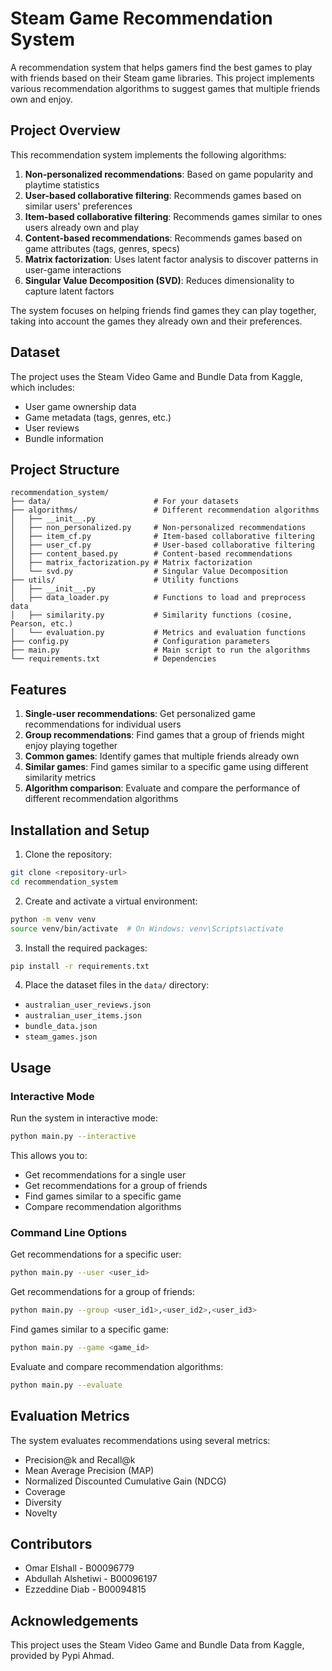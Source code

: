 # Steam Game Recommendation System

A recommendation system that helps gamers find the best games to play with friends based on their Steam game libraries. This project implements various recommendation algorithms to suggest games that multiple friends own and enjoy.

## Project Overview

This recommendation system implements the following algorithms:

1. **Non-personalized recommendations**: Based on game popularity and playtime statistics
2. **User-based collaborative filtering**: Recommends games based on similar users' preferences
3. **Item-based collaborative filtering**: Recommends games similar to ones users already own and play
4. **Content-based recommendations**: Recommends games based on game attributes (tags, genres, specs)
5. **Matrix factorization**: Uses latent factor analysis to discover patterns in user-game interactions
6. **Singular Value Decomposition (SVD)**: Reduces dimensionality to capture latent factors

The system focuses on helping friends find games they can play together, taking into account the games they already own and their preferences.

## Dataset

The project uses the Steam Video Game and Bundle Data from Kaggle, which includes:

- User game ownership data
- Game metadata (tags, genres, etc.)
- User reviews
- Bundle information

## Project Structure

```
recommendation_system/
├── data/                       # For your datasets
├── algorithms/                 # Different recommendation algorithms
│   ├── __init__.py
│   ├── non_personalized.py     # Non-personalized recommendations
│   ├── item_cf.py              # Item-based collaborative filtering
│   ├── user_cf.py              # User-based collaborative filtering
│   ├── content_based.py        # Content-based recommendations
│   ├── matrix_factorization.py # Matrix factorization
│   └── svd.py                  # Singular Value Decomposition
├── utils/                      # Utility functions
│   ├── __init__.py
│   ├── data_loader.py          # Functions to load and preprocess data
│   ├── similarity.py           # Similarity functions (cosine, Pearson, etc.)
│   └── evaluation.py           # Metrics and evaluation functions
├── config.py                   # Configuration parameters
├── main.py                     # Main script to run the algorithms
└── requirements.txt            # Dependencies
```

## Features

1. **Single-user recommendations**: Get personalized game recommendations for individual users
2. **Group recommendations**: Find games that a group of friends might enjoy playing together
3. **Common games**: Identify games that multiple friends already own
4. **Similar games**: Find games similar to a specific game using different similarity metrics
5. **Algorithm comparison**: Evaluate and compare the performance of different recommendation algorithms

## Installation and Setup

1. Clone the repository:

```bash
git clone <repository-url>
cd recommendation_system
```

2. Create and activate a virtual environment:

```bash
python -m venv venv
source venv/bin/activate  # On Windows: venv\Scripts\activate
```

3. Install the required packages:

```bash
pip install -r requirements.txt
```

4. Place the dataset files in the `data/` directory:

- `australian_user_reviews.json`
- `australian_user_items.json`
- `bundle_data.json`
- `steam_games.json`

## Usage

### Interactive Mode

Run the system in interactive mode:

```bash
python main.py --interactive
```

This allows you to:

- Get recommendations for a single user
- Get recommendations for a group of friends
- Find games similar to a specific game
- Compare recommendation algorithms

### Command Line Options

Get recommendations for a specific user:

```bash
python main.py --user <user_id>
```

Get recommendations for a group of friends:

```bash
python main.py --group <user_id1>,<user_id2>,<user_id3>
```

Find games similar to a specific game:

```bash
python main.py --game <game_id>
```

Evaluate and compare recommendation algorithms:

```bash
python main.py --evaluate
```

## Evaluation Metrics

The system evaluates recommendations using several metrics:

- Precision@k and Recall@k
- Mean Average Precision (MAP)
- Normalized Discounted Cumulative Gain (NDCG)
- Coverage
- Diversity
- Novelty

## Contributors

- Omar Elshall - B00096779
- Abdullah Alshetiwi - B00096197
- Ezzeddine Diab - B00094815

## Acknowledgements

This project uses the Steam Video Game and Bundle Data from Kaggle, provided by Pypi Ahmad.
